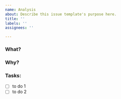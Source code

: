 ```yaml
---
name: Analysis
about: Describe this issue template's purpose here.
title: ''
labels: ''
assignees: ''

---
```


### What?

### Why?

### Tasks:
- [ ] to do 1
- [ ] to do 2
